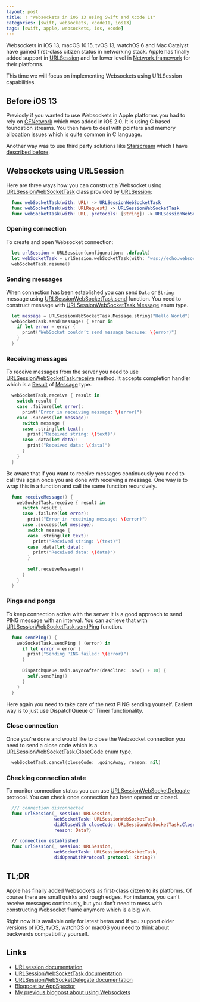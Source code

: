 ```yaml
---
layout: post
title: ! "Websockets in iOS 13 using Swift and Xcode 11"
categories: [swift, websockets, xcode11, ios13]
tags: [swift, apple, websockets, ios, xcode]
---
```


Websockets in iOS 13, macOS 10.15, tvOS 13, watchOS 6 and Mac Catalyst have gained first-class citizen status in networking stack. Apple has finally added support in [URLSession](https://developer.apple.com/documentation/foundation/urlsessionwebsockettask) and for lower level in [Network.framework](https://developer.apple.com/documentation/network/nwprotocolwebsocket) for their platforms.

This time we will focus on implementing Websockets using URLSession capabilities.

<!--more-->

## Before iOS 13

Previosly if you wanted to use Websockets in Apple platforms you had to rely on [CFNetwork](https://developer.apple.com/documentation/cfnetwork) which was added in iOS 2.0. It is using C based foundation streams. You then have to deal with pointers and memory allocation issues which is quite common in C language.

Another way was to use third party solutions like [Starscream](https://github.com/daltoniam/Starscream) which I have [described before](/websockets-swift/).

## Websockets using URLSession

Here are three ways how you can construct a Websocket using [URLSessionWebSocketTask](https://developer.apple.com/documentation/foundation/urlsessionwebsockettask) class provided by [URLSession](https://developer.apple.com/documentation/foundation/urlsession):

```swift
  func webSocketTask(with: URL) -> URLSessionWebSocketTask
  func webSocketTask(with: URLRequest) -> URLSessionWebSocketTask
  func webSocketTask(with: URL, protocols: [String]) -> URLSessionWebSocketTask
```

### Opening connection

To create and open Websocket connection:

```swift
  let urlSession = URLSession(configuration: .default)
  let webSocketTask = urlSession.webSocketTask(with: "wss://echo.websocket.org")
  webSocketTask.resume()
```


### Sending messages

When connection has been established you can send `Data` or `String` message using [URLSessionWebSocketTask.send](https://developer.apple.com/documentation/foundation/urlsessionwebsockettask/3281790-send) function. You need to construct message with [URLSessionWebSocketTask.Message](https://developer.apple.com/documentation/foundation/urlsessionwebsockettask/message) enum type.

```swift
  let message = URLSessionWebSocketTask.Message.string("Hello World")
  webSocketTask.send(message) { error in
    if let error = error {                
      print("WebSocket couldn’t send message because: \(error)")
    }
  }
```

### Receiving messages

To receive messages from the server you need to use [URLSessionWebSocketTask.receive](https://developer.apple.com/documentation/foundation/urlsessionwebsockettask/3281789-receive) method. It accepts completion handler which is a [Result](https://developer.apple.com/documentation/swift/result) of [Message](https://developer.apple.com/documentation/foundation/urlsessionwebsockettask/message) type.

```swift
  webSocketTask.receive { result in
    switch result {
    case .failure(let error):
      print("Error in receiving message: \(error)")
    case .success(let message):
      switch message {
      case .string(let text):
        print("Received string: \(text)")
      case .data(let data):
        print("Received data: \(data)")
      }
    }
  }
```

Be aware that if you want to receive messages continuously you need to call this again once you are done with receiving a message. One way is to wrap this in a function and call the same function recursively.

```swift
  func receiveMessage() {
    webSocketTask.receive { result in
      switch result {
      case .failure(let error):
        print("Error in receiving message: \(error)")
      case .success(let message):
        switch message {
        case .string(let text):
          print("Received string: \(text)")
        case .data(let data):
          print("Received data: \(data)")
        }
        
        self.receiveMessage()                
      }
    }	
  }
```

### Pings and pongs

To keep connection active with the server it is a good approach to send PING message with an interval. You can achieve that with [URLSessionWebSocketTask.sendPing](https://developer.apple.com/documentation/foundation/urlsessionwebsockettask/3181206-sendping) function.

```swift
  func sendPing() {
    webSocketTask.sendPing { (error) in
      if let error = error {
        print("Sending PING failed: \(error)")
      }

      DispatchQueue.main.asyncAfter(deadline: .now() + 10) {
        self.sendPing()
      }
    }
  }
```

Here again you need to take care of the next PING sending yourself. Easiest way is to just use DispatchQueue or Timer functionality.

### Close connection

Once you’re done and would like to close the Websocket connection you need to send a close code which is a [URLSessionWebSocketTask.CloseCode](https://developer.apple.com/documentation/foundation/urlsessionwebsockettask/closecode) enum type.

```swift
  webSocketTask.cancel(closeCode: .goingAway, reason: nil)
```

### Checking connection state

To monitor connection status you can use [URLSessionWebSocketDelegate](https://developer.apple.com/documentation/foundation/urlsessionwebsocketdelegate) protocol. You can check once connection has been opened or closed.

```swift
  /// connection disconnected
  func urlSession(_ session: URLSession, 
                  webSocketTask: URLSessionWebSocketTask,
                  didCloseWith closeCode: URLSessionWebSocketTask.CloseCode,
                  reason: Data?)

  // connection established
  func urlSession(_ session: URLSession,
                  webSocketTask: URLSessionWebSocketTask,
                  didOpenWithProtocol protocol: String?)
```

## TL;DR

Apple has finally added Websockets as first-class citzen to its platforms. Of course there are small quirks and rough edges. For instance, you can’t receive messages continously, but you don’t need to mess with constructing Websocket frame anymore which is a big win.

Right now it is available only for latest betas and if you support older versions of iOS, tvOS, watchOS or macOS you need to think about backwards compatibility yourself.

## Links

* [URLsession documentation](https://developer.apple.com/documentation/foundation)
* [URLSessionWebSocketTask documentation](https://developer.apple.com/documentation/foundation/urlsessionwebsockettask)
* [URLSessionWebSocketDelegate documentation](https://developer.apple.com/documentation/foundation/urlsessionwebsocketdelegate)
* [Blogpost by AppSpector](https://appspector.com/blog/websockets-in-ios-using-urlsessionwebsockettask)
* [My previous blogpost about using Websockets](/websockets-swift/)